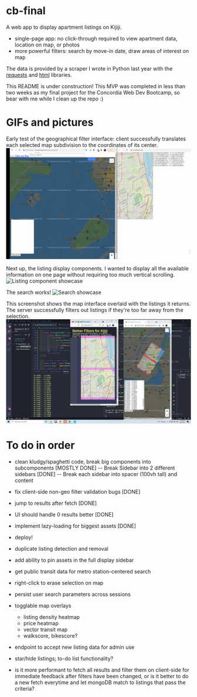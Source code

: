# cb-final
A web app to display apartment listings on Kijiji. 
- single-page app: no click-through required to view apartment data, location on map, or photos
- more powerful filters: search by move-in date, draw areas of interest on map

The data is provided by a scraper I wrote in Python last year with the [requests](https://pypi.org/project/requests/) and [html](https://docs.python.org/3/library/html.html) libraries.

This README is under construction! This MVP was completed in less than two weeks as my final project for the Concordia Web Dev Bootcamp, so bear with me while I clean up the repo :)

# GIFs and pictures
Early test of the geographical filter interface: client successfully translates each selected map subdivision to the coordinates of its center.
![Map grid test](https://github.com/omarbenmegdoul/cb-final/blob/main/mapgrid%20proof.gif?raw=true)

Next up, the listing display components. I wanted to display all the available information on one page without requiring too much vertical scrolling. 
![Listing component showcase](https://github.com/omarbenmegdoul/cb-final/blob/main/listing%20animation.gif?raw=true)

The search works!
![Search showcase](https://github.com/omarbenmegdoul/cb-final/blob/main/search%20filters.gif?raw=true)

This screenshot shows the map interface overlaid with the listings it returns. The server successfully filters out listings if they're too far away from the selection.
![alt text](https://github.com/omarbenmegdoul/cb-final/blob/main/proof2.png?raw=true)


# To do in order
- clean kludgy/spaghetti code, break big components into subcomponents [MOSTLY DONE]
-- Break Sidebar into 2 different sidebars [DONE]
-- Break each sidebar into spacer (100vh tall) and content

- fix client-side non-geo filter validation bugs [DONE]
- jump to results after fetch [DONE]
- UI should handle 0 results better [DONE]
- implement lazy-loading for biggest assets [DONE]
- deploy!
- duplicate listing detection and removal
- add ability to pin assets in the full display sidebar
- get public transit data for metro station-centered search
- right-click to erase selection on map
- persist user search parameters across sessions
- togglable map overlays
  - listing density heatmap
  - price heatmap
  - vector transit map
  - walkscore, bikescore?
- endpoint to accept new listing data for admin use
- star/hide listings; to-do list functionality?
- is it more performant to fetch all results and filter them on client-side for immediate feedback after filters have been changed, or is it better to do a new fetch everytime and let mongoDB match to listings that pass the criteria?
